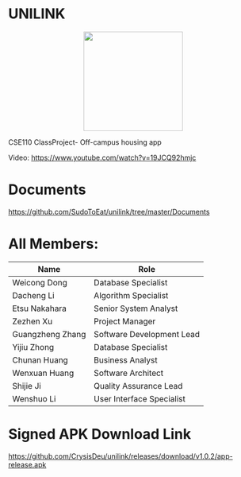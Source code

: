 # UNILINK
<p align="center">
<img src="./logo.png" width="200" align="middle">  
</p>
CSE110 ClassProject- Off-campus housing app   

Video: https://www.youtube.com/watch?v=19JCQ92hmjc  

# Documents  
https://github.com/SudoToEat/unilink/tree/master/Documents  

# All Members:

Name | Role
---- | ---
Weicong Dong    |Database Specialist  |
Dacheng Li      |Algorithm Specialist  |
Etsu Nakahara   |Senior System Analyst  |
Zezhen Xu       |Project Manager  |
Guangzheng Zhang|Software Development Lead  |
Yijiu Zhong     |Database Specialist  |
Chunan Huang    |Business Analyst  |
Wenxuan Huang   |Software Architect  |
Shijie Ji       |Quality Assurance Lead  |
Wenshuo Li      |User Interface Specialist  |

# Signed APK Download Link
https://github.com/CrysisDeu/unilink/releases/download/v1.0.2/app-release.apk
